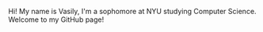 Hi! My name is Vasily, I'm a sophomore at NYU studying Computer Science. Welcome to my GitHub page!
